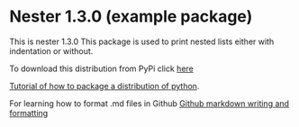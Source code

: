 # Nester 1.3.0 (example package)

This is nester 1.3.0
This package is used to print nested lists either with indentation or without.

To download this distribution from PyPi click [here](https://pypi.org/project/nester-monstrosity878/)

[Tutorial of how to package a distribution of python](https://packaging.python.org/en/latest/tutorials/packaging-projects/).

For learning how to format .md files in Github
[Github markdown writing and formatting](https://docs.github.com/en/get-started/writing-on-github/getting-started-with-writing-and-formatting-on-github/basic-writing-and-formatting-syntax)
